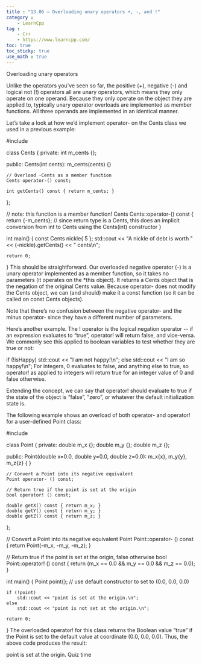 ```yaml
---
title : "13.06 — Overloading unary operators +, -, and !"
category :
    - LearnCpp
tag : 
    - C++
    - https://www.learncpp.com/
toc: true  
toc_sticky: true 
use_math : true
---
```



Overloading unary operators

Unlike the operators you’ve seen so far, the positive (+), negative (-) and logical not (!) operators all are unary operators, which means they only operate on one operand. Because they only operate on the object they are applied to, typically unary operator overloads are implemented as member functions. All three operands are implemented in an identical manner.

Let’s take a look at how we’d implement operator- on the Cents class we used in a previous example:

#include <iostream>

class Cents
{
private:
    int m_cents {};

public:
    Cents(int cents): m_cents(cents) {}

    // Overload -Cents as a member function
    Cents operator-() const;

    int getCents() const { return m_cents; }
};

// note: this function is a member function!
Cents Cents::operator-() const
{
    return {-m_cents}; // since return type is a Cents, this does an implicit conversion from int to Cents using the Cents(int) constructor
}

int main()
{
    const Cents nickle{ 5 };
    std::cout << "A nickle of debt is worth " << (-nickle).getCents() << " cents\n";

    return 0;
}
This should be straightforward. Our overloaded negative operator (-) is a unary operator implemented as a member function, so it takes no parameters (it operates on the *this object). It returns a Cents object that is the negation of the original Cents value. Because operator- does not modify the Cents object, we can (and should) make it a const function (so it can be called on const Cents objects).

Note that there’s no confusion between the negative operator- and the minus operator- since they have a different number of parameters.

Here’s another example. The ! operator is the logical negation operator -- if an expression evaluates to “true”, operator! will return false, and vice-versa. We commonly see this applied to boolean variables to test whether they are true or not:

if (!isHappy)
    std::cout << "I am not happy!\n";
else
    std::cout << "I am so happy!\n";
For integers, 0 evaluates to false, and anything else to true, so operator! as applied to integers will return true for an integer value of 0 and false otherwise.

Extending the concept, we can say that operator! should evaluate to true if the state of the object is “false”, “zero”, or whatever the default initialization state is.

The following example shows an overload of both operator- and operator! for a user-defined Point class:

#include <iostream>

class Point
{
private:
    double m_x {};
    double m_y {};
    double m_z {};

public:
    Point(double x=0.0, double y=0.0, double z=0.0):
        m_x{x}, m_y{y}, m_z{z}
    {
    }

    // Convert a Point into its negative equivalent
    Point operator- () const;

    // Return true if the point is set at the origin
    bool operator! () const;

    double getX() const { return m_x; }
    double getY() const { return m_y; }
    double getZ() const { return m_z; }
};

// Convert a Point into its negative equivalent
Point Point::operator- () const
{
    return Point(-m_x, -m_y, -m_z);
}

// Return true if the point is set at the origin, false otherwise
bool Point::operator! () const
{
    return (m_x == 0.0 && m_y == 0.0 && m_z == 0.0);
}

int main()
{
    Point point{}; // use default constructor to set to (0.0, 0.0, 0.0)

    if (!point)
        std::cout << "point is set at the origin.\n";
    else
        std::cout << "point is not set at the origin.\n";

    return 0;
}
The overloaded operator! for this class returns the Boolean value “true” if the Point is set to the default value at coordinate (0.0, 0.0, 0.0). Thus, the above code produces the result:

point is set at the origin.
Quiz time